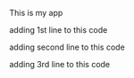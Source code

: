 This is my app

adding 1st line to this code

adding second line to this code

adding 3rd line to this code
